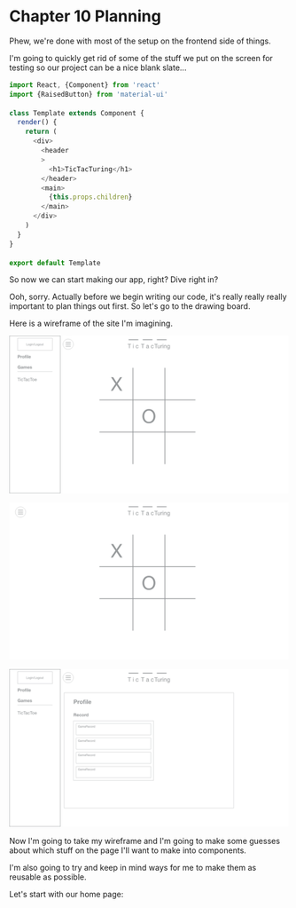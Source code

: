 # Chapter 10 Planning

Phew, we're done with most of the setup on the frontend side of things.

I'm going to quickly get rid of some of the stuff we put on the screen for testing so our project can be a nice blank slate...


```javascript
import React, {Component} from 'react'
import {RaisedButton} from 'material-ui'

class Template extends Component {
  render() {
    return (
      <div>
        <header
        >
          <h1>TicTacTuring</h1>
        </header>
        <main>
          {this.props.children}
        </main>
      </div>
    )
  }
}

export default Template
```

So now we can start making our app, right? Dive right in?

Ooh, sorry. Actually before we begin writing our code, it's really really really important to plan things out first. So let's go to the drawing board.

Here is a wireframe of the site I'm imagining.

![home](https://github.com/carlpeaslee/lynda-001/blob/master/ChapterTexts/imgs/ch10/Home.png?raw=true "Home")

![homeDrawerClosed](https://github.com/carlpeaslee/lynda-001/blob/master/ChapterTexts/imgs/ch10/Home%20-%20Drawer%20Closed.png?raw=true "Home (drawer closed)")

![profile](https://github.com/carlpeaslee/lynda-001/blob/master/ChapterTexts/imgs/ch10/Profile.png?raw=true "Profile")

Now I'm going to take my wireframe and I'm going to make some guesses about which stuff on the page I'll want to make into components.

I'm also going to try and keep in mind ways for me to make them as reusable as possible.

Let's start with our home page:
